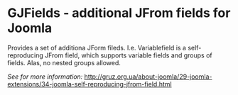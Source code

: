 # GJFields - additional JFrom fields for Joomla

Provides a set of additiona JForm fileds. I.e. Variablefield is a self-reproducing JFrom field, which supports variable fields and groups of fields. Alas, no nested groups allowed.

*See for more information:* http://gruz.org.ua/about-joomla/29-joomla-extensions/34-joomla-self-reproducing-jfrom-field.html